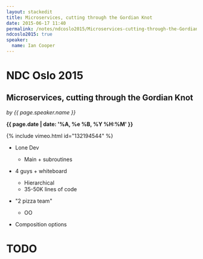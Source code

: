 ```yaml
---
layout: stackedit
title: Microservices, cutting through the Gordian Knot
date: 2015-06-17 11:40
permalink: /notes/ndcoslo2015/Microservices-cutting-through-the-Gordian-Knot.html
ndcoslo2015: true
speaker: 
  name: Ian Cooper
---
```


# NDC Oslo 2015

## Microservices, cutting through the Gordian Knot
*by {{ page.speaker.name }}*

**{{ page.date | date: '%A, %e %B, %Y %H:%M' }}**

{% include vimeo.html id="132194544" %}

* Lone Dev
	* Main + subroutines

* 4 guys +  whiteboard
	* Hierarchical
	* 35-50K lines of code

* "2 pizza team"
	* OO

* Composition options
# TODO